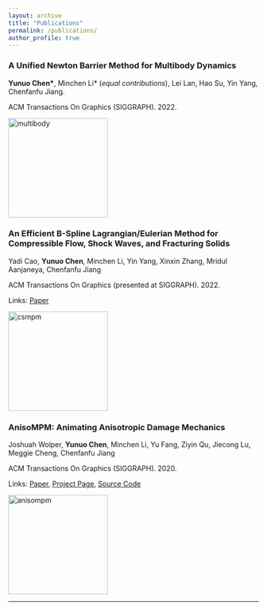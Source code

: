 ```yaml
---
layout: archive
title: "Publications"
permalink: /publications/
author_profile: true
---
```


### A Unified Newton Barrier Method for Multibody Dynamics

**Yunuo Chen\***, Minchen Li\* (*equal contributions*), Lei Lan, Hao Su, Yin Yang, Chenfanfu Jiang.

ACM Transactions On Graphics (SIGGRAPH). 2022.

<img src="http://yunuoch.github.io/images/publication/multibody.jpg" alt="multibody" width="200"/>

### An Efficient B-Spline Lagrangian/Eulerian Method for Compressible Flow, Shock Waves, and Fracturing Solids

Yadi Cao, **Yunuo Chen**, Minchen Li, Yin Yang, Xinxin Zhang, Mridul Aanjaneya, Chenfanfu Jiang

ACM Transactions On Graphics (presented at SIGGRAPH). 2022.

Links: [Paper](https://dl.acm.org/doi/10.1145/3519595)

<img src="http://yunuoch.github.io/images/publication/csmpm.png" alt="csmpm" width="200"/>

### AnisoMPM: Animating Anisotropic Damage Mechanics

Joshuah Wolper, **Yunuo Chen**, Minchen Li, Yu Fang, Ziyin Qu, Jiecong Lu, Meggie Cheng, Chenfanfu Jiang 

ACM Transactions On Graphics (SIGGRAPH). 2020.

Links: [Paper](https://www.math.ucla.edu/~cffjiang/research/wolper2020aniso/Wolper2020_AnisoMPM.pdf), [Project Page](https://joshuahwolper.com/anisompm), [Source Code](https://github.com/penn-graphics-research/ziran2020)

<img src="http://yunuoch.github.io/images/publication/anisompm.png" alt="anisompm" width="200"/>

---
<!-- {% if author.googlescholar %}
  You can also find my articles on <u><a href="{{author.googlescholar}}">my Google Scholar profile</a>.</u>
{% endif %}

{% include base_path %}

{% for post in site.publications reversed %}
  {% include archive-single.html %}
{% endfor %} -->
